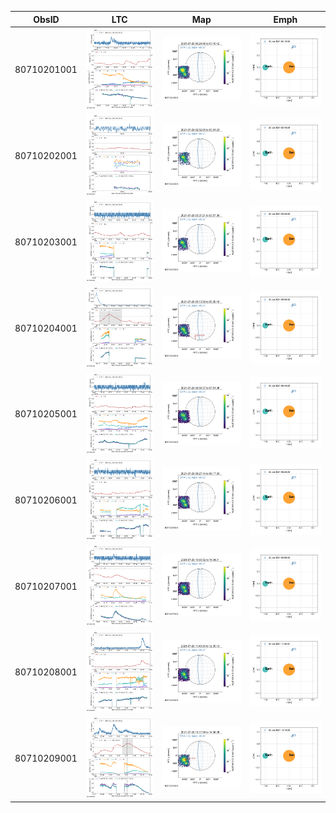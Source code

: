 | ObsID  |  LTC |  Map | Emph |
|---|---|---|---|
|80710201001|![](ltc_20210720_0015_80710201001_ngs.png)|![](map_20210720_0015_80710201001_ngs.png)|![](emph_20210720_0015_80710201001_ngs.png)|
|80710202001|![](ltc_20210720_0245_80710202001_ngs.png)|![](map_20210720_0245_80710202001_ngs.png)|![](emph_20210720_0245_80710202001_ngs.png)|
|80710203001|![](ltc_20210720_0330_80710203001_ngs.png)|![](map_20210720_0330_80710203001_ngs.png)|![](emph_20210720_0330_80710203001_ngs.png)|
|80710204001|![](ltc_20210720_0505_80710204001_ngs.png)|![](map_20210720_0505_80710204001_ngs.png)|![](emph_20210720_0505_80710204001_ngs.png)|
|80710205001|![](ltc_20210720_0645_80710205001_ngs.png)|![](map_20210720_0645_80710205001_ngs.png)|![](emph_20210720_0645_80710205001_ngs.png)|
|80710206001|![](ltc_20210720_0820_80710206001_ngs.png)|![](map_20210720_0820_80710206001_ngs.png)|![](emph_20210720_0820_80710206001_ngs.png)|
|80710207001|![](ltc_20210720_0955_80710207001_ngs.png)|![](map_20210720_0955_80710207001_ngs.png)|![](emph_20210720_0955_80710207001_ngs.png)|
|80710208001|![](ltc_20210720_1135_80710208001_ngs.png)|![](map_20210720_1135_80710208001_ngs.png)|![](emph_20210720_1135_80710208001_ngs.png)|
|80710209001|![](ltc_20210720_1310_80710209001_ngs.png)|![](map_20210720_1310_80710209001_ngs.png)|![](emph_20210720_1310_80710209001_ngs.png)|
